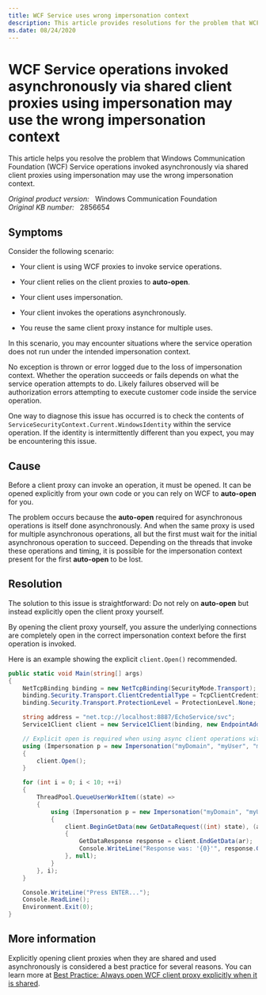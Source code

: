 ```yaml
---
title: WCF Service uses wrong impersonation context
description: This article provides resolutions for the problem that WCF Service operations invoked asynchronously via shared client proxies using impersonation may use the wrong impersonation context.
ms.date: 08/24/2020
---
```

# WCF Service operations invoked asynchronously via shared client proxies using impersonation may use the wrong impersonation context

This article helps you resolve the problem that Windows Communication Foundation (WCF) Service operations invoked asynchronously via shared client proxies using impersonation may use the wrong impersonation context.

_Original product version:_ &nbsp; Windows Communication Foundation  
_Original KB number:_ &nbsp; 2856654

## Symptoms

Consider the following scenario:

- Your client is using WCF proxies to invoke service operations.

- Your client relies on the client proxies to **auto-open**.

- Your client uses impersonation.

- Your client invokes the operations asynchronously.

- You reuse the same client proxy instance for multiple uses.

In this scenario, you may encounter situations where the service operation does not run under the intended impersonation context.

No exception is thrown or error logged due to the loss of impersonation context. Whether the operation succeeds or fails depends on what the service operation attempts to do. Likely failures observed will be authorization errors attempting to execute customer code inside the service operation.

One way to diagnose this issue has occurred is to check the contents of `ServiceSecurityContext.Current.WindowsIdentity` within the service operation. If the identity is intermittently different than you expect, you may be encountering this issue.

## Cause

Before a client proxy can invoke an operation, it must be opened. It can be opened explicitly from your own code or you can rely on WCF to **auto-open** for you.

The problem occurs because the **auto-open** required for asynchronous operations is itself done asynchronously. And when the same proxy is used for multiple asynchronous operations, all but the first must wait for the initial asynchronous operation to succeed. Depending on the threads that invoke these operations and timing, it is possible for the impersonation context present for the first **auto-open** to be lost.

## Resolution

The solution to this issue is straightforward: Do not rely on **auto-open** but instead explicitly open the client proxy yourself.

By opening the client proxy yourself, you assure the underlying connections are completely open in the correct impersonation context before the first operation is invoked.

Here is an example showing the explicit `client.Open()` recommended.

```csharp
public static void Main(string[] args)
{
    NetTcpBinding binding = new NetTcpBinding(SecurityMode.Transport);
    binding.Security.Transport.ClientCredentialType = TcpClientCredentialType.Windows;
    binding.Security.Transport.ProtectionLevel = ProtectionLevel.None;

    string address = "net.tcp://localhost:8887/EchoService/svc";
    Service1Client client = new Service1Client(binding, new EndpointAddress(address));

    // Explicit open is required when using async client operations with impersonation
    using (Impersonation p = new Impersonation("myDomain", "myUser", "myPassword"))
    {
        client.Open();
    }

    for (int i = 0; i < 10; ++i)
    {
        ThreadPool.QueueUserWorkItem((state) =>
        {
            using (Impersonation p = new Impersonation("myDomain", "myUser", "myPassword"))
            {
                client.BeginGetData(new GetDataRequest((int) state), (ar) =>
                {
                    GetDataResponse response = client.EndGetData(ar);
                    Console.WriteLine("Response was: '{0}'", response.GetDataResult);
                }, null);
            }
        }, i);
    }

    Console.WriteLine("Press ENTER...");
    Console.ReadLine();
    Environment.Exit(0);
}
```

## More information

Explicitly opening client proxies when they are shared and used asynchronously is considered a best practice for several reasons. You can learn more at [Best Practice: Always open WCF client proxy explicitly when it is shared](/archive/blogs/wenlong/best-practice-always-open-wcf-client-proxy-explicitly-when-it-is-shared).
